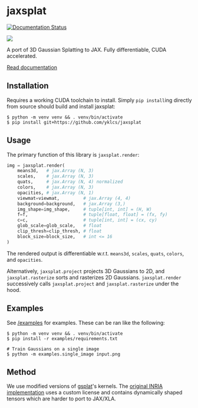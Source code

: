 # jaxsplat

[![Documentation Status](https://readthedocs.org/projects/jaxsplat/badge/?version=latest)](https://jaxsplat.readthedocs.io/en/latest/?badge=latest)

![](./docs/jaxsplat.gif)

A port of 3D Gaussian Splatting to JAX.
Fully differentiable, CUDA accelerated.

[Read documentation](https://jaxsplat.readthedocs.io)

## Installation

Requires a working CUDA toolchain to install.
Simply `pip install`ing directly from source should build and install jaxsplat:

```shell
$ python -m venv venv && . venv/bin/activate
$ pip install git+https://github.com/yklcs/jaxsplat
```

## Usage

The primary function of this library is `jaxsplat.render`:

```python
img = jaxsplat.render(
    means3d,   # jax.Array (N, 3)
    scales,    # jax.Array (N, 3)
    quats,     # jax.Array (N, 4) normalized
    colors,    # jax.Array (N, 3)
    opacities, # jax.Array (N, 1)
    viewmat=viewmat,         # jax.Array (4, 4)
    background=background,   # jax.Array (3,)
    img_shape=img_shape,     # tuple[int, int] = (H, W)
    f=f,                     # tuple[float, float] = (fx, fy)
    c=c,                     # tuple[int, int] = (cx, cy)
    glob_scale=glob_scale,   # float
    clip_thresh=clip_thresh, # float
    block_size=block_size,   # int <= 16
)
```

The rendered output is differentiable w.r.t. `means3d`, `scales`, `quats`, `colors`, and `opacities`.

Alternatively, `jaxsplat.project` projects 3D Gaussians to 2D, and `jaxsplat.rasterize` sorts and rasterizes 2D Gaussians.
`jaxsplat.render` successively calls `jaxsplat.project` and `jaxsplat.rasterize` under the hood.

## Examples

See [/examples](./examples) for examples.
These can be ran like the following:

```shell
$ python -m venv venv && . venv/bin/activate
$ pip install -r examples/requirements.txt

# Train Gaussians on a single image
$ python -m examples.single_image input.png
```

## Method

We use modified versions of [gsplat](https://github.com/nerfstudio-project/gsplat)'s kernels.
The [original INRIA implementation](https://github.com/graphdeco-inria/diff-gaussian-rasterization) uses a custom license and contains dynamically shaped tensors which are harder to port to JAX/XLA.
